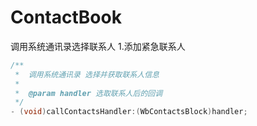 # ContactBook
调用系统通讯录选择联系人
1.添加紧急联系人

```Objective-c
/**
 *  调用系统通讯录 选择并获取联系人信息
 *
 *  @param handler 选取联系人后的回调
 */
- (void)callContactsHandler:(WbContactsBlock)handler;


```
